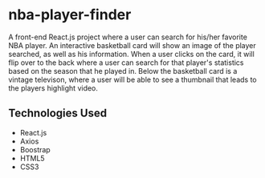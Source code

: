# nba-player-finder
A front-end React.js project where a user can search for his/her favorite NBA player. An interactive basketball card will show an image of the player searched, as well as his information. When a user clicks on the card, it will flip over to the back where a user can search for that player's statistics based on the season that he played in. Below the basketball card is a vintage televison, where a user will be able to see a thumbnail that leads to the players highlight video.
## Technologies Used
* React.js
* Axios
* Boostrap
* HTML5
* CSS3
